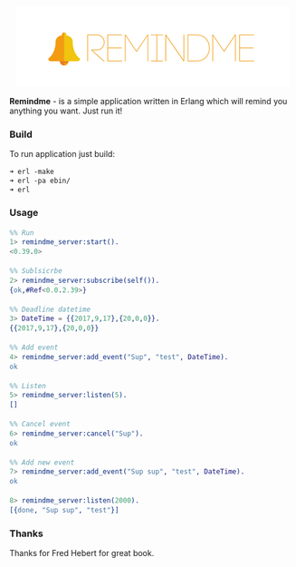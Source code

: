 <a href="https://github.com/lk-geimfari/remindme">
    <p align="center">
      <img src="https://raw.githubusercontent.com/lk-geimfari/remindme/master/media/logo.png">
    </p>
</a>


**Remindme** - is a simple application written in Erlang which will remind you anything you want. Just run it!

### Build
To run application just build:

```
➜ erl -make
➜ erl -pa ebin/
➜ erl
```

### Usage

```erlang 
%% Run
1> remindme_server:start().
<0.39.0>

%% Sublsicrbe
2> remindme_server:subscribe(self()).
{ok,#Ref<0.0.2.39>}

%% Deadline datetime
3> DateTime = {{2017,9,17},{20,0,0}}.                          
{{2017,9,17},{20,0,0}}

%% Add event
4> remindme_server:add_event("Sup", "test", DateTime).
ok

%% Listen
5> remindme_server:listen(5).
[]

%% Cancel event
6> remindme_server:cancel("Sup").
ok

%% Add new event
7> remindme_server:add_event("Sup sup", "test", DateTime).
ok

8> remindme_server:listen(2000).                                      
[{done, "Sup sup", "test"}]
```

### Thanks
Thanks for Fred Hebert for great book.